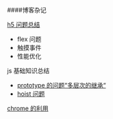 ####博客杂记


[h5 问题总结](h5.md)

* flex 问题
* 触摸事件
* 性能优化

js 基础知识总结

* [prototype 的问题“多层次的继承“](prototype.md)
* [hoist 问题](hoist.md)

[chrome 的利用](chrome.md)